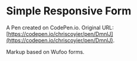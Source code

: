 # Simple Responsive Form

A Pen created on CodePen.io. Original URL: [https://codepen.io/chriscoyier/pen/DmnlJ](https://codepen.io/chriscoyier/pen/DmnlJ).

Markup based on Wufoo forms.
